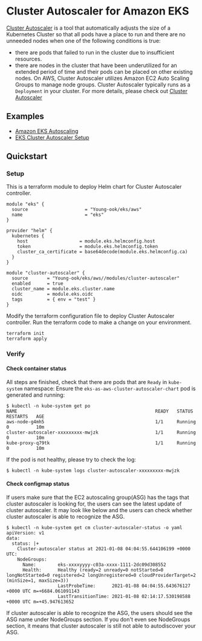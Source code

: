 # Cluster Autoscaler for Amazon EKS
[Cluster Autoscaler](https://github.com/kubernetes/autoscaler/tree/master/cluster-autoscaler) is a tool that automatically adjusts the size of a Kubernetes Cluster so that all pods have a place to run and there are no unneeded nodes when one of the following conditions is true:
* there are pods that failed to run in the cluster due to insufficient resources.
* there are nodes in the cluster that have been underutilized for an extended period of time and their pods can be placed on other existing nodes.
On AWS, Cluster Autoscaler utilizes Amazon EC2 Auto Scaling Groups to manage node groups. Cluster Autoscaler typically runs as a `Deployment` in your cluster. For more details, please check out [Cluster Autoscaler](https://docs.aws.amazon.com/eks/latest/userguide/cluster-autoscaler.html)

## Examples
- [Amazon EKS Autoscaling](https://github.com/Young-ook/terraform-aws-eks/blob/main/examples/autoscaling/)
- [EKS Cluster Autoscaler Setup](https://aws.amazon.com/premiumsupport/knowledge-center/eks-cluster-autoscaler-setup/)

## Quickstart
### Setup
This is a terraform module to deploy Helm chart for Cluster Autoscaler controller.
```hcl
module "eks" {
  source                     = "Young-ook/eks/aws"
  name                       = "eks"
}

provider "helm" {
  kubernetes {
    host                   = module.eks.helmconfig.host
    token                  = module.eks.helmconfig.token
    cluster_ca_certificate = base64decode(module.eks.helmconfig.ca)
  }
}

module "cluster-autoscaler" {
  source       = "Young-ook/eks/aws//modules/cluster-autoscaler"
  enabled      = true
  cluster_name = module.eks.cluster.name
  oidc         = module.eks.oidc
  tags         = { env = "test" }
}
```
Modify the terraform configuration file to deploy Cluster Autoscaler controller. Run the terraform code to make a change on your environment.
```
terraform init
terraform apply
```

### Verify
#### Check container status
All steps are finished, check that there are pods that are `Ready` in `kube-system` namespace:
Ensure the `eks-as-aws-cluster-autoscaler-chart` pod is generated and running:

```
$ kubectl -n kube-system get po
NAME                                                   READY   STATUS    RESTARTS   AGE
aws-node-g4mh5                                         1/1     Running   0          10m
cluster-autoscaler-xxxxxxxxx-mwjzk                     1/1     Running   0          10m
kube-proxy-q79tk                                       1/1     Running   0          10m
```
If the pod is not healthy, please try to check the log:
```
$ kubectl -n kube-system logs cluster-autoscaler-xxxxxxxxx-mwjzk
```

#### Check configmap status
If users make sure that the EC2 autoscaling group(ASG) has the tags that cluster autoscaler is looking for, the users can see the latest update of cluster autoscaler. It may look like below and the users can check whether cluster autoscaler is able to recognize the ASG.
```
$ kubectl -n kube-system get cm cluster-autoscaler-status -o yaml
apiVersion: v1
data:
  status: |+
    Cluster-autoscaler status at 2021-01-08 04:04:55.644106199 +0000 UTC:
    NodeGroups:
      Name:        eks-xxxxyyyy-c03a-xxxx-1111-2dc09d308552
      Health:      Healthy (ready=2 unready=0 notStarted=0 longNotStarted=0 registered=2 longUnregistered=0 cloudProviderTarget=2 (minSize=1, maxSize=3))
                   LastProbeTime:      2021-01-08 04:04:55.643676127 +0000 UTC m=+6684.061091143
                   LastTransitionTime: 2021-01-08 02:14:17.530198588 +0000 UTC m=+45.947613652
```
If cluster autoscaler is able to recognize the ASG, the users should see the ASG name under NodeGroups section. If you don't even see NodeGroups section, it means that cluster autoscaler is still not able to autodiscover your ASG.
